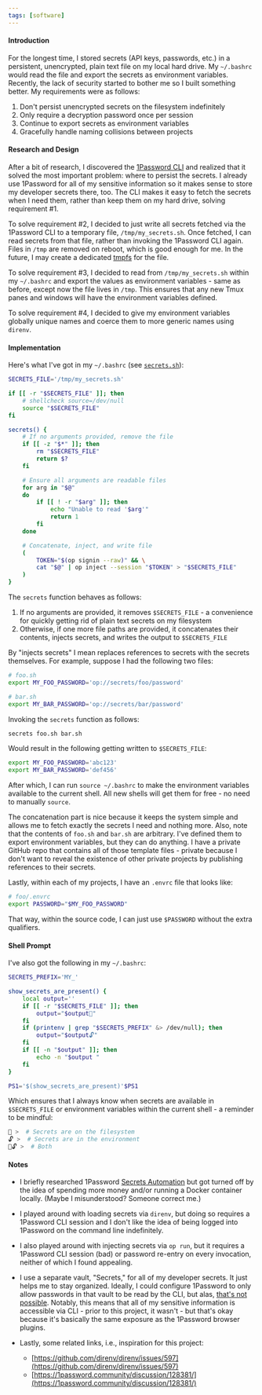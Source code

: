 ```yaml
---
tags: [software]
---
```


#### Introduction

For the longest time, I stored secrets (API keys, passwords, etc.) in a
persistent, unencrypted, plain text file on my local hard drive. My `~/.bashrc`
would read the file and export the secrets as environment variables. Recently,
the lack of security started to bother me so I built something better.
My requirements were as follows:

1. Don't persist unencrypted secrets on the filesystem indefinitely
1. Only require a decryption password once per session
1. Continue to export secrets as environment variables
1. Gracefully handle naming collisions between projects

#### Research and Design

After a bit of research, I discovered the
[1Password CLI](https://developer.1password.com/docs/cli) and realized that it 
solved the most important problem: where to persist the secrets. I already use
1Password for all of my sensitive information so it makes sense to store my
developer secrets there, too. The CLI makes it easy to fetch the secrets when I
need them, rather than keep them on my hard drive, solving requirement #1.

To solve requirement #2, I decided to just write all secrets fetched via the
1Password CLI to a temporary file, `/tmp/my_secrets.sh`. Once fetched, I can
read secrets from that file, rather than invoking the 1Password CLI again. Files
in `/tmp` are removed on reboot, which is good enough for me. In the future, I
may create a dedicated [tmpfs](https://en.wikipedia.org/wiki/Tmpfs) for the
file.

To solve requirement #3, I decided to read from `/tmp/my_secrets.sh` within my
`~/.bashrc` and export the values as environment variables - same as before,
except now the file lives in `/tmp`. This ensures that any new Tmux panes and
windows will have the environment variables defined.

To solve requirement #4, I decided to give my environment variables globally
unique names and coerce them to more generic names using `direnv`.

#### Implementation
Here's what I've got in my `~/.bashrc` (see [`secrets.sh`](https://github.com/mackorone/dotfiles/blob/main/bashrc/secrets.sh)):
```bash
SECRETS_FILE='/tmp/my_secrets.sh'

if [[ -r "$SECRETS_FILE" ]]; then
    # shellcheck source=/dev/null
    source "$SECRETS_FILE"
fi

secrets() {
    # If no arguments provided, remove the file
    if [[ -z "$*" ]]; then
        rm "$SECRETS_FILE"
        return $?
    fi

    # Ensure all arguments are readable files
    for arg in "$@"
    do
        if [[ ! -r "$arg" ]]; then
            echo "Unable to read '$arg'"
            return 1
        fi
    done

    # Concatenate, inject, and write file
    ( 
        TOKEN="$(op signin --raw)" && \
        cat "$@" | op inject --session "$TOKEN" > "$SECRETS_FILE"
    ) 
}
```

The `secrets` function behaves as follows:
1. If no arguments are provided, it removes `$SECRETS_FILE` - a
convenience for quickly getting rid of plain text secrets on my filesystem
1. Otherwise, if one more file paths are provided, it concatenates their
contents, injects secrets, and writes the output to `$SECRETS_FILE`

By "injects secrets" I mean replaces references to secrets with the secrets
themselves. For example, suppose I had the following two files:
```bash
# foo.sh
export MY_FOO_PASSWORD='op://secrets/foo/password'
```

```bash
# bar.sh
export MY_BAR_PASSWORD='op://secrets/bar/password'
```

Invoking the `secrets` function as follows:
```bash
secrets foo.sh bar.sh
```

Would result in the following getting written to `$SECRETS_FILE`:
```bash
export MY_FOO_PASSWORD='abc123'
export MY_BAR_PASSWORD='def456'
```

After which, I can run `source ~/.bashrc` to make the environment variables
available to the current shell. All new shells will get them for free - no need
to manually `source`.

The concatenation part is nice because it keeps the system simple and allows
me to fetch exactly the secrets I need and nothing more. Also, note that the
contents of `foo.sh` and `bar.sh` are arbitrary. I've defined them to export
environment variables, but they can do anything. I have a private GitHub repo
that contains all of those template files - private because I don't want to
reveal the existence of other private projects by publishing references to
their secrets.

Lastly, within each of my projects, I have an `.envrc` file that looks like:
```bash
# foo/.envrc
export PASSWORD="$MY_FOO_PASSWORD"
```

That way, within the source code, I can just use `$PASSWORD` without the extra
qualifiers.

#### Shell Prompt

I've also got the following in my `~/.bashrc`:

```bash
SECRETS_PREFIX='MY_'

show_secrets_are_present() {
    local output=''
    if [[ -r "$SECRETS_FILE" ]]; then
        output="$output🔏"
    fi
    if (printenv | grep "$SECRETS_PREFIX" &> /dev/null); then
        output="$output🔓"
    fi
    if [[ -n "$output" ]]; then
        echo -n "$output "
    fi
}

PS1='$(show_secrets_are_present)'$PS1
```

Which ensures that I always know when secrets are available in `$SECRETS_FILE`
or environment variables within the current shell - a reminder to be mindful:
```bash
🔏 >  # Secrets are on the filesystem
🔓 >  # Secrets are in the environment
🔏🔓 >  # Both
```

#### Notes

- I briefly researched 1Password [Secrets Automation](https://developer.1password.com/docs/connect/)
but got turned off by the idea of spending more money and/or running a Docker
container locally. (Maybe I misunderstood? Someone correct me.)

- I played around with loading secrets via `direnv`, but doing so requires 
a 1Password CLI session and I don't like the idea of being logged into
1Password on the command line indefinitely.

- I also played around with injecting secrets via `op run`, but it requires
a 1Password CLI session (bad) or password re-entry on every invocation, neither
of which I found appealing.

- I use a separate vault, "Secrets," for all of my developer secrets. It just
helps me to stay organized. Ideally, I could configure 1Password to only allow
passwords in that vault to be read by the CLI, but alas,
[that's not possible](https://1password.community/discussion/122006/restrict-access-for-command-line-tool-feature-request). Notably, this means that all of my sensitive information
is accessible via CLI - prior to this project, it wasn't - but that's okay
because it's basically the same exposure as the 1Password browser plugins.

- Lastly, some related links, i.e., inspiration for this project:
  - [https://github.com/direnv/direnv/issues/597](https://github.com/direnv/direnv/issues/597)
  - [https://1password.community/discussion/128381/](https://1password.community/discussion/128381/)
